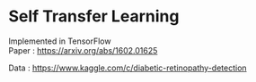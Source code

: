 # Self Transfer Learning

Implemented in TensorFlow  
Paper : https://arxiv.org/abs/1602.01625

Data : https://www.kaggle.com/c/diabetic-retinopathy-detection
